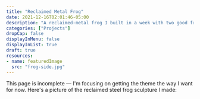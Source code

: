 ```yaml
---
title: "Reclaimed Metal Frog"
date: 2021-12-16T02:01:46-05:00
description: "A reclaimed-metal frog I built in a week with two good friends."
categories: ["Projects"]
dropCap: false
displayInMenu: false
displayInList: true
draft: true
resources:
- name: featuredImage
  src: "frog-side.jpg"
---
```


This page is incomplete — I'm focusing on getting the theme the way I want for now. Here's a picture of the reclaimed steel frog sculpture I made: